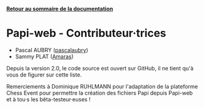 **[Retour au sommaire de la documentation](../README.md)**

# Papi-web - Contributeur·trices

- Pascal AUBRY ([pascalaubry](https://github.com/pascalaubry))
- Sammy PLAT ([Amaras](https://github.com/Amaras))

Depuis la version 2.0, le code source est ouvert sur GitHub, il ne tient qu'à vous de figurer sur cette liste.

Remerciements à Dominique RUHLMANN pour l'adaptation de la plateforme Chess Event pour permettre la création des fichiers Papi depuis Papi-web et à tou·s les bêta-testeur·euses !
